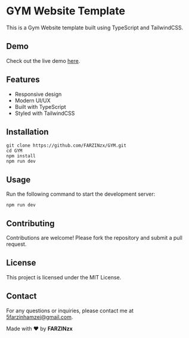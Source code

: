    <h1>GYM Website Template</h1>
    <p>This is a Gym Website template built using TypeScript and TailwindCSS.</p>
    <h2>Demo</h2>
    <p>Check out the live demo <a href="https://farzinzx.github.io/GYM/">here</a>.</p>
    <h2>Features</h2>
    <ul>
        <li>Responsive design</li>
        <li>Modern UI/UX</li>
        <li>Built with TypeScript</li>
        <li>Styled with TailwindCSS</li>
    </ul>
    <h2>Installation</h2>
    <pre><code>git clone https://github.com/FARZINzx/GYM.git
cd GYM
npm install
npm run dev</code></pre>
    <h2>Usage</h2>
    <p>Run the following command to start the development server:</p>
    <pre><code>npm run dev</code></pre>
    <h2>Contributing</h2>
    <p>Contributions are welcome! Please fork the repository and submit a pull request.</p>
    <h2>License</h2>
    <p>This project is licensed under the MIT License.</p>
    <h2>Contact</h2>
    <p>For any questions or inquiries, please contact me at <a href="mailto:5farzinhamzei@gmail.com">5farzinhamzei@gmail.com</a>.</p>
    <p>Made with ❤️ by <b>FARZINzx</b></p>

